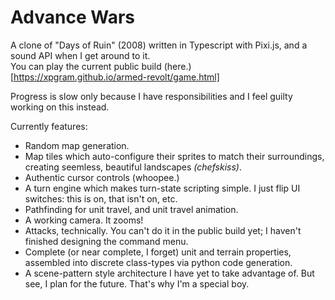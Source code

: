 # Advance Wars

A clone of "Days of Ruin" (2008) written in Typescript with Pixi.js, and a sound API when I get around to it.  
You can play the current public build (here.)[https://xpgram.github.io/armed-revolt/game.html]

Progress is slow only because I have responsibilities and I feel guilty working on this instead.

Currently features:
 - Random map generation.
 - Map tiles which auto-configure their sprites to match their surroundings, creating seemless, beautiful landscapes *(chefskiss)*.
 - Authentic cursor controls (whoopee.)
 - A turn engine which makes turn-state scripting simple. I just flip UI switches: this is on, that isn't on, etc.
 - Pathfinding for unit travel, and unit travel animation.
 - A working camera. It zooms!
 - Attacks, technically. You can't do it in the public build yet; I haven't finished designing the command menu.
 - Complete (or near complete, I forget) unit and terrain properties, assembled into discrete class-types via python code generation.
 - A scene-pattern style architecture I have yet to take advantage of. But see, I plan for the future. That's why I'm a special boy.
